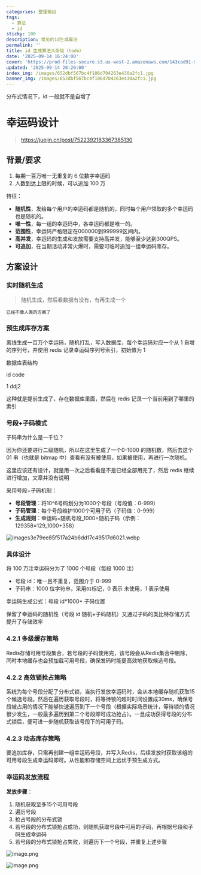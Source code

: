 ```yaml
---
categories: 整理输出
tags:
  - 算法
  - id
sticky: 100
description: 常见的id生成算法
permalink: ''
title: id 生成算法大杂烩（todo）
date: '2025-09-14 16:24:00'
cover: 'https://prod-files-secure.s3.us-west-2.amazonaws.com/143cad91-961b-48b0-82dc-78fbb6eb5abe/66bdab08-2c95-4215-a279-9a664fd9f37b/wallhaven-85lly2.jpg?X-Amz-Algorithm=AWS4-HMAC-SHA256&X-Amz-Content-Sha256=UNSIGNED-PAYLOAD&X-Amz-Credential=ASIAZI2LB466ZUQNRA6A%2F20250917%2Fus-west-2%2Fs3%2Faws4_request&X-Amz-Date=20250917T100039Z&X-Amz-Expires=3600&X-Amz-Security-Token=IQoJb3JpZ2luX2VjECkaCXVzLXdlc3QtMiJGMEQCIHsBZI%2FdWcLVmm4sDbrASprF03DDJj3gv%2FpY7Jd16rxjAiAk57qt3nlBspL9GkGgzZnkiuD2ZSAqn3l03E%2BEb9Ib7SqIBAii%2F%2F%2F%2F%2F%2F%2F%2F%2F%2F8BEAAaDDYzNzQyMzE4MzgwNSIMb7tnqysV4Lar%2BOKqKtwDLtjY5ufDAMFD6PVDLG6pZAIc%2B2UqC4Rmo9%2Fu9ayZDl22bfz4VdBo6KfX2BqxqzSH8x59XhIH7GNWnsO4VV%2FTLpbB2whKMxdmdZB3UHh3g3oydcEw0EDE3o8JO4vkKQkOcrP4qIGGqgXA79xL2204zHqWtX16aNlOY8iADWg94MetcCdAd33VRCYg1AZDY7oHy0fbik7Sws96mIUegQAtlpPvZ5zKKKuud2KlUUZamJMAQ5vtax5ZkpvEhj5IqJHdU8ByuOtDbCT%2BhkUH2wCytarQA%2FohWxhwQ0EVlMb3kJ4dBLo5zVvtQwjBHX8hPB0ovHow9Wg4gpWnIs40ZXtozQtyuNAWaIcIWyzLebbdaoNu9LWywXh73CL974wXf1vGDaQ7EtCPzTZsWZJmdU%2BOGw7Vv0kq%2BQJXJJ1DSVK%2F5JlazZwhaJ9yrfpLIW70N6i7IywrHvbdPyVWGF01MljY4G8L8fnrSVrRujZeHTz9Io76FtQFVFJeGgtt5Ga4ua%2F5pf5vNRPv57Qtlo8ypw0Jh57rkxQW9W7MNxB393qhmvh3h0XQ2kZY75EwBEYgedo4dN1OsX46odgy7O6sAVncVoUY0Plo0CjC9RWcITK6fwg8BnwHnUh1jvCONAIw2empxgY6pgEH3bwGL81i6n9233sC4NxXp2eHmdplnBp5mrGYWxs7wEkxiZURfVUhaceDc4cpY0HcHzmH024kUjFycVadAQ7tLdWblMqxtiat2b1hiTEUoHu19Jd2vvDgc00xJeiDrN4%2ByheeT8rODZ0sGWv1UkaEkqYelCvlcnFmA6dWfDtLI2vnoC3ROh0QaE4N5Ah%2BQ4sO00mKgv3QcCPotwuQ3uSEKYTTaR9E&X-Amz-Signature=8ec091ca16ed496b70e6d3c91e3bc8f7f5f9a3980ad1040ca5ea5e6c07bcd159&X-Amz-SignedHeaders=host&x-amz-checksum-mode=ENABLED&x-id=GetObject'
updated: '2025-09-14 20:20:00'
index_img: /images/652dbf567bc4f106d704263e430a2fc1.jpg
banner_img: /images/652dbf567bc4f106d704263e430a2fc1.jpg
---
```


分布式情况下，id 一般就不是自增了


# 幸运码设计

> https://juejin.cn/post/7522392183367385130

## 背景/要求

1. 每期一百万唯一无重复的 6 位数字幸运码
2. 人数到达上限的时候，可以追加 100 万

特征：

- **随机性**，发给每个用户的幸运码都是随机的，同时每个用户领取的多个幸运码也是随机的。
- **唯一性**，每一组的幸运码中，各幸运码都是唯一的。
- **范围性**，幸运码严格限定在000000到999999区间内。
- **高并发**，幸运码的生成和发放需要支持高并发，能够至少达到300QPS。
- **可追加**，在当期活动非常火爆时，需要可临时追加一组幸运码库存。

## 方案设计


### 实时随机生成

> 随机生成，然后看数据有没有，有再生成一个

`已经不像人类的方案了`


### 预生成库存方案


离线生成一百万个幸运码，随机打乱，写入数据库，每个幸运码对应一个从 1 自增的序列号，并使用 redis 记录幸运码序列号索引，初始值为 1


数据库表结构


id code


1 ddj2


这种就是提前生成了，存在数据库里面，然后在 redis 记录一个当前用到了哪里的索引


### 号段+子码模式


子码串为什么是一千位？


因为你还要进行二级随机，所以在这里生成了一个0-1000 的随机数，然后去这个 01 串（也就是 bitmap 中）查看有没有被使用，如果被使用，再进行一次随机。


这里应该还有设计，就是用一次之后看看是不是已经全部用完了，然后 redis 继续进行增加，文章并没有说明


采用号段+子码机制：

- **号段管理**：将10^6号码划分为1000个号段（号段值：0-999）
- **子码管理**：每个号段维护1000个可用子码（子码值：0-999）
- **生成规则**：幸运码=随机号段_1000+随机子码（示例：129358=129_1000+358）

![images3e79ee85f517a24b6dd17c49517d6021.webp](/images/00898df9e2516fa4f0f181649bb7126d.webp)


### 具体设计


将 100 万注幸运码分为了 1000 个号段（每段 1000 注）

- 号段 id：唯一且不重复，范围介于 0-999
- 子码串：1000 位字符串，采用`01`标记，0 表示 未使用，1 表示使用

幸运码生成公式：号段 id*1000+ 子码位置


保留了幸运码的随机性（号段 id 随机+子码随机）又通过子码的类比特存储方式提升了存储效率


### 4.2.1 多级缓存策略


Redis存储可用号段集合，若号段的子码使用完，该号段会从Redis集合中剔除，同时本地缓存也会预加载可用号段，确保发码时能更高效地获取候选号段。


### 4.2.2 高效锁抢占策略


系统为每个号段分配了分布式锁，当执行发放幸运码时，会从本地缓存随机获取15个候选号段。然后在遍历获取号段时，将等待锁的超时时间设置成30ms，确保号段被占用的情况下能够快速遍历到下一个号段（根据实际场景统计，等待锁的情况很少发生，一般最多遍历到第二个号段即可成功抢占）。一旦成功获得号段的分布式锁后，便可进一步随机获取该号段下的可用子码。


### 4.2.3 动态库存策略


要追加库存，只需再创建一组幸运码号段，并写入Redis，后续发放时获取该组的可用号段生成幸运码即可。从性能和存储空间上远优于预生成方式。


### 幸运码发放流程


**发放步骤**：

1. 随机获取至多15个可用号段
2. 遍历号段
3. 抢占号段的分布式锁
4. 若号段的分布式锁抢占成功，则随机获取号段中可用的子码，再根据号段和子码生成幸运码
5. 若号段的分布式锁抢占失败，则遍历下一个号段，并重复上述步骤

![image.png](/images/035399511e7a9d2be97ad9c7b0b1c6d7.png)


![image.png](/images/26032740c6d1a88a70a626c31b95f6fc.png)

